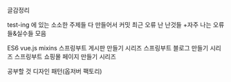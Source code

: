 

글감정리

test-ing 에 있는 소소한 주제들 다 만들어서 커밋
최근 오류 난 난것들
+자주 나는 오류들&실수들 모음

ES6
vue.js mixins
스프링부트 게시판 만들기 시리즈
스프링부트 블로그 만들기 시리즈
스프링부트 쇼핑몰 페이지 만들기 시리즈


공부할 것
디자인 패턴(옵저버 팩토리)
